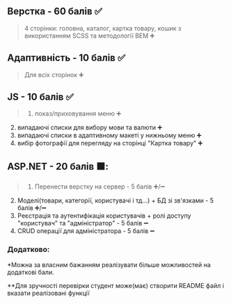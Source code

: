 ## Верстка - 60 балів ✅
> 4 сторінки: головна, каталог, картка товару, кошик з використанням SCSS та методології BEM ➕ 

## Адаптивність - 10 балів ✅
> Для всіх сторінок ➕

## JS - 10 балів ✅
>1. показ/приховування меню ➕
2. випадаючі списки для вибору мови та валюти ➕
3. випадаючі списки в адаптивному макеті у нижньому меню ➕
4. вибір фотографії для перегляду на сторінці "Картка товару" ➕

## ASP.NET - 20 балів 🟧: 
>1. Перенести верстку на сервер - 5 балів ➕/➖
2. Моделі(товари, категорії, користувачі і тд...) + БД зі зв'язками - 5 балів ➕/➖
3. Реєстрація та аутентифікація користувачів + ролі доступу "користувач" та "адміністратор" - 5 балів ➖
4. CRUD операції для адміністратора - 5 балів ➖

### Додатково:
*Можна за власним бажанням реалізувати більше можливостей на додаткові бали.

**Для зручності перевірки студент може(має) створити README файл і вказати реалізовані функції
